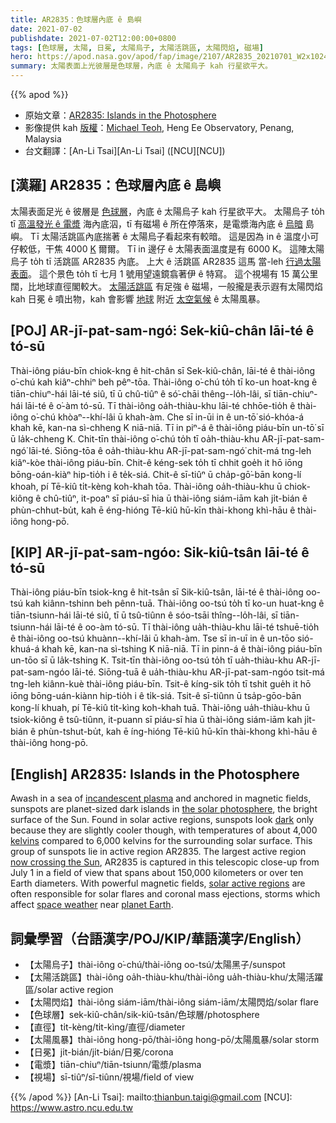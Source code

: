 ```yaml
---
title: AR2835：色球層內底 ê 島嶼
date: 2021-07-02
publishdate: 2021-07-02T12:00:00+0800
tags: [色球層, 太陽, 日冕, 太陽烏子, 太陽活跳區, 太陽閃焰, 磁場]
hero: https://apod.nasa.gov/apod/fap/image/2107/AR2835_20210701_W2x1024.jpg
summary: 太陽表面上光彼層是色球層，內底 ê 太陽烏子 kah 行星欲平大。
---
```


{{% apod %}}

- 原始文章：[AR2835: Islands in the Photosphere](https://apod.nasa.gov/apod/ap210702.html)
- 影像提供 kah [版權][copyright]：[Michael Teoh](https://earthsky.org/earthsky-community-photos/?filter_1_3=Michael&filter_1_6=Teoh&mode=all), Heng Ee Observatory, Penang, Malaysia
- 台文翻譯：[An-Li Tsai][An-Li Tsai] ([NCU][NCU])

## [漢羅] AR2835：色球層內底 ê 島嶼
太陽表面足光 ê 彼層是 [色球層][the solar photosphere]，內底 ê 太陽烏子 kah 行星欲平大。
太陽烏子 to̍h tī [高溫發光 ê 電漿][incandescent plasma] 海內底泅，tī 有磁場 ê 所在停落來，是電漿海內底 ê [烏暗][dark] 島嶼。
Tī 太陽活跳區內底揣著 ê 太陽烏子看起來有較暗。
這是因為 in ê 溫度小可仔較低，干焦 4000 [K][kelvins] 爾爾。
Tī in 邊仔 ê 太陽表面溫度是有 6000 K。
這陣太陽烏子 to̍h tī 活跳區 AR2835 內底。
上大 ê 活跳區 AR2835 這馬 當-leh [行過太陽表面][now crossing the Sun]。
這个景色 to̍h tī 七月 1 號用望遠鏡翕著伊 ê 特寫。
這个視場有 15 萬公里闊，比地球直徑閣較大。
[太陽活跳區][solar active regions] 有足強 ê 磁場，一般攏是表示遐有太陽閃焰 kah 日冕 ê 噴出物，kah 會影響 [地球][planet Earth] 附近 [太空氣候][space weather] ê 太陽風暴。

## [POJ] AR-jī-pat-sam-ngó͘: Sek-kiû-chân lāi-té ê tó-sū
Thài-iông piáu-bīn chiok-kng ê hit-chân sī Sek-kiû-chân, lāi-té ê thài-iông o͘-chú kah kiâⁿ-chhiⁿ beh pêⁿ-tōa.
Thài-iông o͘-chú to̍h tī ko-un hoat-kng ê tiān-chiuⁿ-hái lāi-té siû, tī ū chû-tiûⁿ ê só͘-chāi thêng--lo̍h-lâi, sī tiān-chiuⁿ-hái lāi-té ê o͘-àm tó-sū.
Tī thài-iông oa̍h-thiàu-khu lāi-té chhōe-tio̍h ê thài-iông o͘-chú khòaⁿ--khí-lâi ū khah-àm.
Che sī in-ūi in ê un-tō͘ sió-khóa-á khah kē, kan-na sì-chheng K niā-niā.
Tī in piⁿ-á ê thài-iông piáu-bīn un-tō͘ sī ū la̍k-chheng K.
Chit-tīn thài-iông o͘-chú to̍h tī oa̍h-thiàu-khu AR-jī-pat-sam-ngó͘ lāi-té.
Siōng-tōa ê oa̍h-thiàu-khu AR-jī-pat-sam-ngó͘ chit-má tng-leh kiâⁿ-kòe thài-iông piáu-bīn.
Chit-ê kéng-sek to̍h tī chhit goe̍h it hō iōng bōng-oán-kiàⁿ hip-tio̍h i ê te̍k-siá.
Chit-ê sī-tiûⁿ ū cha̍p-gō͘-bān kong-lí khoah, pí Tē-kiû ti̍t-kèng koh-khah tōa.
Thài-iông oa̍h-thiàu-khu ū chiok-kiông ê chû-tiûⁿ, it-poaⁿ sī piáu-sī hia ū thài-iông siám-iām kah ji̍t-bián ê phùn-chhut-bu̍t, kah ē éng-hióng Tē-kiû hū-kīn thài-khong khì-hāu ê thài-iông hong-pō.

## [KIP] AR-jī-pat-sam-ngóo: Sik-kiû-tsân lāi-té ê tó-sū
Thài-iông piáu-bīn tsiok-kng ê hit-tsân sī Sik-kiû-tsân, lāi-té ê thài-iông oo-tsú kah kiânn-tshinn beh pênn-tuā.
Thài-iông oo-tsú to̍h tī ko-un huat-kng ê tiān-tsiunn-hái lāi-té siû, tī ū tsû-tiûnn ê sóo-tsāi thîng--lo̍h-lâi, sī tiān-tsiunn-hái lāi-té ê oo-àm tó-sū.
Tī thài-iông ua̍h-thiàu-khu lāi-té tshuē-tio̍h ê thài-iông oo-tsú khuànn--khí-lâi ū khah-àm.
Tse sī in-uī in ê un-tōo sió-khuá-á khah kē, kan-na sì-tshing K niā-niā.
Tī in pinn-á ê thài-iông piáu-bīn un-tōo sī ū la̍k-tshing K.
Tsit-tīn thài-iông oo-tsú to̍h tī ua̍h-thiàu-khu AR-jī-pat-sam-ngóo lāi-té.
Siōng-tuā ê ua̍h-thiàu-khu AR-jī-pat-sam-ngóo tsit-má tng-leh kiânn-kuè thài-iông piáu-bīn.
Tsit-ê kíng-sik to̍h tī tshit gue̍h it hō iōng bōng-uán-kiànn hip-tio̍h i ê ti̍k-siá.
Tsit-ê sī-tiûnn ū tsa̍p-gōo-bān kong-lí khuah, pí Tē-kiû ti̍t-kìng koh-khah tuā.
Thài-iông ua̍h-thiàu-khu ū tsiok-kiông ê tsû-tiûnn, it-puann sī piáu-sī hia ū thài-iông siám-iām kah ji̍t-bián ê phùn-tshut-bu̍t, kah ē íng-hióng Tē-kiû hū-kīn thài-khong khì-hāu ê thài-iông hong-pō.

## [English] AR2835: Islands in the Photosphere
Awash in a sea of [incandescent plasma][incandescent plasma] and anchored in magnetic fields, sunspots are planet-sized dark islands in [the solar photosphere][the solar photosphere], the bright surface of the Sun.
Found in solar active regions, sunspots look [dark][dark] only because they are slightly cooler though, with temperatures of about 4,000 [kelvins][kelvins] compared to 6,000 kelvins for the surrounding solar surface.
This group of sunspots lie in active region AR2835.
The largest active region [now crossing the Sun][now crossing the Sun], AR2835 is captured in this telescopic close-up from July 1 in a field of view that spans about 150,000 kilometers or over ten Earth diameters.
With powerful magnetic fields, [solar active regions][solar active regions] are often responsible for solar flares and coronal mass ejections, storms which affect [space weather][space weather] near [planet Earth][planet Earth].

## 詞彙學習（台語漢字/POJ/KIP/華語漢字/English）
- 【太陽烏子】thài-iông o͘-chú/thài-iông oo-tsú/太陽黑子/sunspot
- 【太陽活跳區】thài-iông oa̍h-thiàu-khu/thài-iông ua̍h-thiàu-khu/太陽活躍區/solar active region
- 【太陽閃焰】thài-iông siám-iām/thài-iông siám-iām/太陽閃焰/solar flare
- 【色球層】sek-kiû-chân/sik-kiû-tsân/色球層/photosphere
- 【直徑】ti̍t-kèng/ti̍t-kìng/直徑/diameter
- 【太陽風暴】thài-iông hong-pō/thài-iông hong-pō/太陽風暴/solar storm
- 【日冕】ji̍t-bián/ji̍t-bián/日冕/corona
- 【電漿】tiān-chiuⁿ/tiān-tsiunn/電漿/plasma
- 【視場】sī-tiûⁿ/sī-tiûnn/視場/field of view

{{% /apod %}}
[An-Li Tsai]: mailto:thianbun.taigi@gmail.com
[NCU]: https://www.astro.ncu.edu.tw

[copyright]: https://apod.nasa.gov/apod/fap/lib/about_apod.html#srapply


[incandescent plasma]:https://www.pbs.org/wgbh/nova/labs/lab/sun/
[the solar photosphere]:https://www.nasa.gov/mission_pages/iris/multimedia/layerzoo.html
[dark]:http://image.gsfc.nasa.gov/poetry/venus/q142.html
[kelvins]:https://en.wikipedia.org/wiki/Kelvin
[now crossing the Sun]:https://sdo.gsfc.nasa.gov/
[solar active regions]:https://scied.ucar.edu/learning-zone/sun-space-weather/sun-active-region
[space weather]:https://spaceplace.nasa.gov/spaceweather/en/
[planet Earth]:https://www.spaceweather.com/
